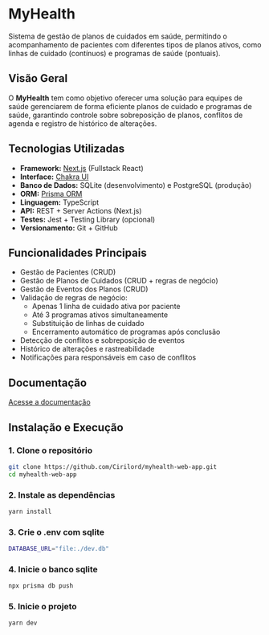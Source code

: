 # MyHealth

Sistema de gestão de planos de cuidados em saúde, permitindo o acompanhamento de pacientes com diferentes tipos de planos ativos, como linhas de cuidado (contínuos) e programas de saúde (pontuais).

## Visão Geral

O **MyHealth** tem como objetivo oferecer uma solução para equipes de saúde gerenciarem de forma eficiente planos de cuidado e programas de saúde, garantindo controle sobre sobreposição de planos, conflitos de agenda e registro de histórico de alterações.

## Tecnologias Utilizadas

- **Framework:** [Next.js](https://nextjs.org/) (Fullstack React)
- **Interface:** [Chakra UI](https://chakra-ui.com/)
- **Banco de Dados:** SQLite (desenvolvimento) e PostgreSQL (produção)
- **ORM:** [Prisma ORM](https://www.prisma.io/)
- **Linguagem:** TypeScript
- **API:** REST + Server Actions (Next.js)
- **Testes:** Jest + Testing Library (opcional)
- **Versionamento:** Git + GitHub

## Funcionalidades Principais

- Gestão de Pacientes (CRUD)
- Gestão de Planos de Cuidados (CRUD + regras de negócio)
- Gestão de Eventos dos Planos (CRUD)
- Validação de regras de negócio:
  - Apenas 1 linha de cuidado ativa por paciente
  - Até 3 programas ativos simultaneamente
  - Substituição de linhas de cuidado
  - Encerramento automático de programas após conclusão
- Detecção de conflitos e sobreposição de eventos
- Histórico de alterações e rastreabilidade
- Notificações para responsáveis em caso de conflitos

## Documentação

[Acesse a documentação](docs/documentacao.pdf)

## Instalação e Execução

### 1. Clone o repositório

```bash
git clone https://github.com/Cirilord/myhealth-web-app.git
cd myhealth-web-app
```

### 2. Instale as dependências

```bash
yarn install
```

### 3. Crie o .env com sqlite

```bash
DATABASE_URL="file:./dev.db"
```

### 4. Inicie o banco sqlite

```bash
npx prisma db push
```

### 5. Inicie o projeto

```bash
yarn dev
```
